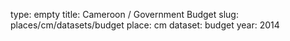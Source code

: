 type: empty
title: Cameroon / Government Budget
slug: places/cm/datasets/budget
place: cm
dataset: budget
year: 2014
